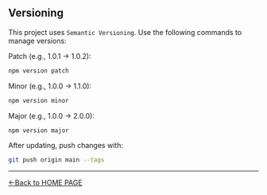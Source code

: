 ## Versioning

This project uses `Semantic Versioning`. Use the following commands to manage versions:

Patch (e.g., 1.0.1 -> 1.0.2):

```bash
npm version patch
```

Minor (e.g., 1.0.0 -> 1.1.0):

```bash
npm version minor
```

Major (e.g., 1.0.0 -> 2.0.0):

```bash
npm version major
```

After updating, push changes with:

```bash
git push origin main --tags
```

---

[<-Back to HOME PAGE](../tutorial.md)